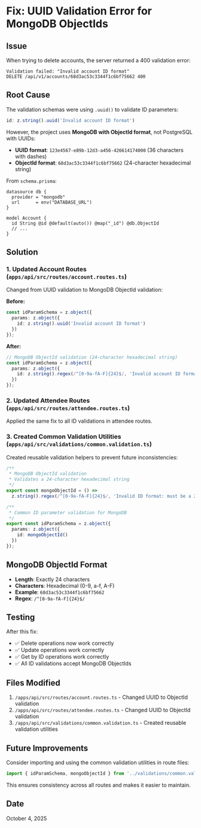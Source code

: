 # Fix: UUID Validation Error for MongoDB ObjectIds

## Issue
When trying to delete accounts, the server returned a 400 validation error:
```
Validation failed: "Invalid account ID format"
DELETE /api/v1/accounts/68d3ac53c3344f1c6bf75662 400
```

## Root Cause
The validation schemas were using `.uuid()` to validate ID parameters:
```typescript
id: z.string().uuid('Invalid account ID format')
```

However, the project uses **MongoDB with ObjectId format**, not PostgreSQL with UUIDs:
- **UUID format**: `123e4567-e89b-12d3-a456-426614174000` (36 characters with dashes)
- **ObjectId format**: `68d3ac53c3344f1c6bf75662` (24-character hexadecimal string)

From `schema.prisma`:
```prisma
datasource db {
  provider = "mongodb"
  url      = env("DATABASE_URL")
}

model Account {
  id String @id @default(auto()) @map("_id") @db.ObjectId
  // ...
}
```

## Solution

### 1. Updated Account Routes (`apps/api/src/routes/account.routes.ts`)
Changed from UUID validation to MongoDB ObjectId validation:

**Before:**
```typescript
const idParamSchema = z.object({
  params: z.object({
    id: z.string().uuid('Invalid account ID format')
  })
});
```

**After:**
```typescript
// MongoDB ObjectId validation (24-character hexadecimal string)
const idParamSchema = z.object({
  params: z.object({
    id: z.string().regex(/^[0-9a-fA-F]{24}$/, 'Invalid account ID format')
  })
});
```

### 2. Updated Attendee Routes (`apps/api/src/routes/attendee.routes.ts`)
Applied the same fix to all ID validations in attendee routes.

### 3. Created Common Validation Utilities (`apps/api/src/validations/common.validation.ts`)
Created reusable validation helpers to prevent future inconsistencies:

```typescript
/**
 * MongoDB ObjectId validation
 * Validates a 24-character hexadecimal string
 */
export const mongoObjectId = () =>
  z.string().regex(/^[0-9a-fA-F]{24}$/, 'Invalid ID format: must be a 24-character hexadecimal string');

/**
 * Common ID parameter validation for MongoDB
 */
export const idParamSchema = z.object({
  params: z.object({
    id: mongoObjectId()
  })
});
```

## MongoDB ObjectId Format
- **Length**: Exactly 24 characters
- **Characters**: Hexadecimal (0-9, a-f, A-F)
- **Example**: `68d3ac53c3344f1c6bf75662`
- **Regex**: `/^[0-9a-fA-F]{24}$/`

## Testing
After this fix:
- ✅ Delete operations now work correctly
- ✅ Update operations work correctly
- ✅ Get by ID operations work correctly
- ✅ All ID validations accept MongoDB ObjectIds

## Files Modified
1. `/apps/api/src/routes/account.routes.ts` - Changed UUID to ObjectId validation
2. `/apps/api/src/routes/attendee.routes.ts` - Changed UUID to ObjectId validation
3. `/apps/api/src/validations/common.validation.ts` - Created reusable validation utilities

## Future Improvements
Consider importing and using the common validation utilities in route files:
```typescript
import { idParamSchema, mongoObjectId } from '../validations/common.validation.js';
```

This ensures consistency across all routes and makes it easier to maintain.

## Date
October 4, 2025
